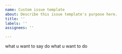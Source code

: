 ```yaml
---
name: Custom issue template
about: Describe this issue template's purpose here.
title: ''
labels: ''
assignees: ''

---
```


what u want to say do what u want to do
